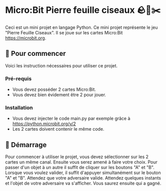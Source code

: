# Micro:Bit Pierre feuille ciseaux 🪨🍃✂️
Ceci est un mini projet en langage Python. Ce mini projet représente le jeu "Pierre Feuille Ciseaux". Il se joue sur les cartes Micro:Bit https://microbit.org. 

## 🏁 Pour commencer
Voici les instruction nécessaires pour utiliser ce projet.
### Pré-requis
- Vous devez posséder 2 cartes Micro:Bit.
- Vous devez bien évidement être 2 pour jouer.

### Installation
- Vous devez injecter le code main.py par exemple grâce à https://python.microbit.org/v/2
- Les 2 cartes doivent contenir le même code.
## 🚦 Démarrage 
Pour commencer à utiliser le projet, vous devez sélectionner sur les 2 cartes un même canal. Ensuite vous serez amené à faire votre choix. Pour passer d'un objet à un autre il suffit de cliquer sur les boutons "A" et "B". Lorsque vous voulez valider, il suffit d'appuyer simultanément sur le bouton "A" et "B". Attendez que votre adversaire valide. Attendez quelques instants et l'objet de votre adversaire va s'afficher. Vous saurez ensuite qui a gagné.
